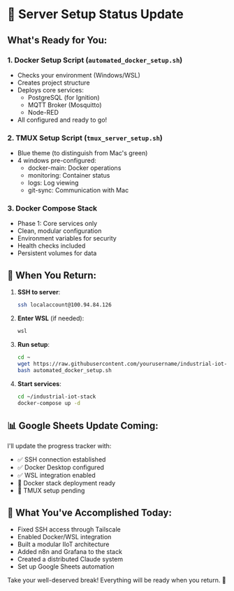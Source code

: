 # 🎯 Server Setup Status Update

## What's Ready for You:

### 1. **Docker Setup Script** (`automated_docker_setup.sh`)
- Checks your environment (Windows/WSL)
- Creates project structure
- Deploys core services:
  - PostgreSQL (for Ignition)
  - MQTT Broker (Mosquitto)
  - Node-RED
- All configured and ready to go!

### 2. **TMUX Setup Script** (`tmux_server_setup.sh`)
- Blue theme (to distinguish from Mac's green)
- 4 windows pre-configured:
  - docker-main: Docker operations
  - monitoring: Container status
  - logs: Log viewing
  - git-sync: Communication with Mac

### 3. **Docker Compose Stack**
- Phase 1: Core services only
- Clean, modular configuration
- Environment variables for security
- Health checks included
- Persistent volumes for data

## 🚀 When You Return:

1. **SSH to server**: 
   ```bash
   ssh localaccount@100.94.84.126
   ```

2. **Enter WSL** (if needed):
   ```bash
   wsl
   ```

3. **Run setup**:
   ```bash
   cd ~
   wget https://raw.githubusercontent.com/yourusername/industrial-iot-stack/main/server-setup/automated_docker_setup.sh
   bash automated_docker_setup.sh
   ```

4. **Start services**:
   ```bash
   cd ~/industrial-iot-stack
   docker-compose up -d
   ```

## 📊 Google Sheets Update Coming:
I'll update the progress tracker with:
- ✅ SSH connection established
- ✅ Docker Desktop configured
- ✅ WSL integration enabled
- 🔄 Docker stack deployment ready
- 🔄 TMUX setup pending

## 🌟 What You've Accomplished Today:
- Fixed SSH access through Tailscale
- Enabled Docker/WSL integration
- Built a modular IIoT architecture
- Added n8n and Grafana to the stack
- Created a distributed Claude system
- Set up Google Sheets automation

Take your well-deserved break! Everything will be ready when you return. 🎉